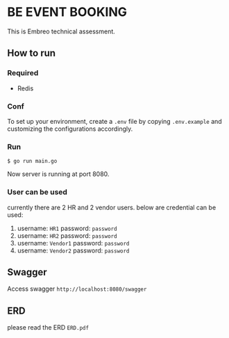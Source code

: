 # BE EVENT BOOKING
This is Embreo technical assessment.

## How to run

### Required

- Redis

### Conf

To set up your environment, create a `.env` file by copying `.env.example` and customizing the configurations accordingly.


### Run
```
$ go run main.go 
```
Now server is running at port 8080.

### User can be used
currently there are 2 HR and 2 vendor users. below are credential can be used:
1. username: `HR1` password: `password`
2. username: `HR2` password: `password`
3. username: `Vendor1` password: `password`
4. username: `Vendor2` password: `password`

## Swagger

Access swagger `http://localhost:8080/swagger`

## ERD

please read the ERD `ERD.pdf`